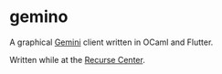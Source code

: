 # gemino

A graphical [Gemini](https://geminiprotocol.net) client written in OCaml and Flutter.

Written while at the [Recurse Center](https://recurse.com).
